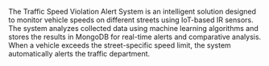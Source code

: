 The Traffic Speed Violation Alert System is an intelligent solution designed to monitor vehicle speeds on different streets using IoT-based IR sensors. The system analyzes collected data using machine learning algorithms and stores the results in MongoDB for real-time alerts and comparative analysis. When a vehicle exceeds the street-specific speed limit, the system automatically alerts the traffic department.
